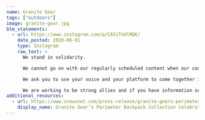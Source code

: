 ```yaml
---
name: Granite Gear
tags: ["outdoors"]
image: granite-gear.jpg
blm_statements:
  - url: https://www.instagram.com/p/CA5iTnHlMQE/
    date_posted: 2020-06-01
    type: Instagram
    raw_text: >
      We stand in solidarity.

      We cannot go on with our regularly scheduled content when our country continues to be plagued by systemic racism, discrimination, and oppression. We will not be silent on this. We need to use this platform to show where we stand and to do everything in our power to shout out loud that Black lives matter. When we unify, we can make change happen.

      We ask you to use your voice and your platform to come together in support of diversity and inclusion. Speak loudly for those who are not being heard. You may feel helpless right now, but there are ways to act if you can't attend protests. You can educate yourself on how to be an ally, start open conversations with friends and family, sign petitions at colorofchange.org, donate to the BLM Fund and Minnesota Freedom Fund, voice your opinion on social media.

      We are working to be strong allies and if you have information or other ways to support Black lives matter, please comment below or DM us. Together, we are stronger.
additional_resources:
  - url: https://www.snewsnet.com/press-release/granite-gears-perimeter-backpack-collection-celebrates-body-diversity-in-2021
    display_name: Granite Gear’s Perimeter Backpack Collection Celebrates Body Diversity in 2021
---
```

